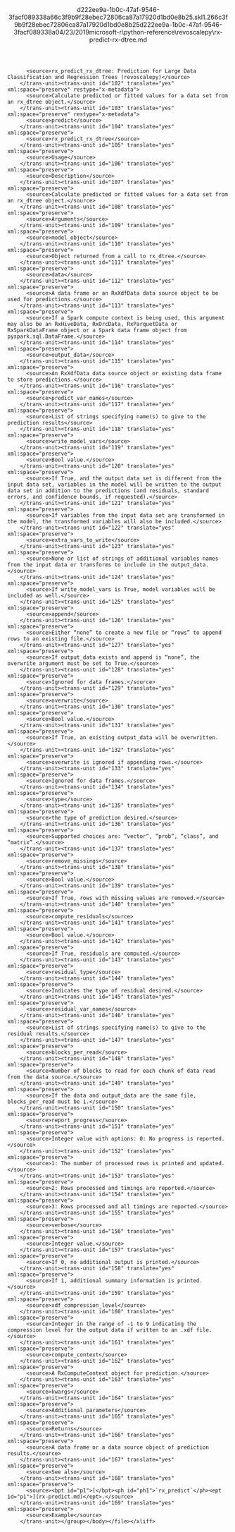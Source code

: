 <?xml version="1.0"?><xliff version="1.2" xmlns="urn:oasis:names:tc:xliff:document:1.2" xmlns:xsi="http://www.w3.org/2001/XMLSchema-instance" xsi:schemaLocation="urn:oasis:names:tc:xliff:document:1.2 xliff-core-1.2-transitional.xsd"><file datatype="xml" original="rx-predict-rx-dtree.md" source-language="en-US" target-language="en-US"><header><tool tool-id="mdxliff" tool-name="mdxliff" tool-version="1.0-1931010" tool-company="Microsoft" /><xliffext:skl_file_name xmlns:xliffext="urn:microsoft:content:schema:xliffextensions">d222ee9a-1b0c-47af-9546-3facf089338a66c3f9b9f28ebec72806ca87a17920d1bd0e8b25.skl</xliffext:skl_file_name><xliffext:version xmlns:xliffext="urn:microsoft:content:schema:xliffextensions">1.2</xliffext:version><xliffext:ms.openlocfilehash xmlns:xliffext="urn:microsoft:content:schema:xliffextensions">66c3f9b9f28ebec72806ca87a17920d1bd0e8b25</xliffext:ms.openlocfilehash><xliffext:ms.sourcegitcommit xmlns:xliffext="urn:microsoft:content:schema:xliffextensions">d222ee9a-1b0c-47af-9546-3facf089338a</xliffext:ms.sourcegitcommit><xliffext:ms.lasthandoff xmlns:xliffext="urn:microsoft:content:schema:xliffextensions">04/23/2019</xliffext:ms.lasthandoff><xliffext:ms.openlocfilepath xmlns:xliffext="urn:microsoft:content:schema:xliffextensions">microsoft-r\python-reference\revoscalepy\rx-predict-rx-dtree.md</xliffext:ms.openlocfilepath></header><body><group id="content" extype="content"><trans-unit id="101" translate="yes" xml:space="preserve" restype="x-metadata">
          <source>rx_predict_rx_dtree: Prediction for Large Data Classification and Regression Trees (revoscalepy)</source>
        </trans-unit><trans-unit id="102" translate="yes" xml:space="preserve" restype="x-metadata">
          <source>Calculate predicted or fitted values for a data set from an rx_dtree object.</source>
        </trans-unit><trans-unit id="103" translate="yes" xml:space="preserve" restype="x-metadata">
          <source>predict</source>
        </trans-unit><trans-unit id="104" translate="yes" xml:space="preserve">
          <source>rx_predict_rx_dtree</source>
        </trans-unit><trans-unit id="105" translate="yes" xml:space="preserve">
          <source>Usage</source>
        </trans-unit><trans-unit id="106" translate="yes" xml:space="preserve">
          <source>Description</source>
        </trans-unit><trans-unit id="107" translate="yes" xml:space="preserve">
          <source>Calculate predicted or fitted values for a data set from an rx_dtree object.</source>
        </trans-unit><trans-unit id="108" translate="yes" xml:space="preserve">
          <source>Arguments</source>
        </trans-unit><trans-unit id="109" translate="yes" xml:space="preserve">
          <source>model_object</source>
        </trans-unit><trans-unit id="110" translate="yes" xml:space="preserve">
          <source>Object returned from a call to rx_dtree.</source>
        </trans-unit><trans-unit id="111" translate="yes" xml:space="preserve">
          <source>data</source>
        </trans-unit><trans-unit id="112" translate="yes" xml:space="preserve">
          <source>A data frame or an RxXdfData data source object to be used for predictions.</source>
        </trans-unit><trans-unit id="113" translate="yes" xml:space="preserve">
          <source>If a Spark compute context is being used, this argument may also be an RxHiveData, RxOrcData, RxParquetData or RxSparkDataFrame object or a Spark data frame object from pyspark.sql.DataFrame.</source>
        </trans-unit><trans-unit id="114" translate="yes" xml:space="preserve">
          <source>output_data</source>
        </trans-unit><trans-unit id="115" translate="yes" xml:space="preserve">
          <source>An RxXdfData data source object or existing data frame to store predictions.</source>
        </trans-unit><trans-unit id="116" translate="yes" xml:space="preserve">
          <source>predict_var_names</source>
        </trans-unit><trans-unit id="117" translate="yes" xml:space="preserve">
          <source>List of strings specifying name(s) to give to the prediction results</source>
        </trans-unit><trans-unit id="118" translate="yes" xml:space="preserve">
          <source>write_model_vars</source>
        </trans-unit><trans-unit id="119" translate="yes" xml:space="preserve">
          <source>Bool value.</source>
        </trans-unit><trans-unit id="120" translate="yes" xml:space="preserve">
          <source>If True, and the output data set is different from the input data set, variables in the model will be written to the output data set in addition to the predictions (and residuals, standard errors, and confidence bounds, if requested).</source>
        </trans-unit><trans-unit id="121" translate="yes" xml:space="preserve">
          <source>If variables from the input data set are transformed in the model, the transformed variables will also be included.</source>
        </trans-unit><trans-unit id="122" translate="yes" xml:space="preserve">
          <source>extra_vars_to_write</source>
        </trans-unit><trans-unit id="123" translate="yes" xml:space="preserve">
          <source>None or list of strings of additional variables names from the input data or transforms to include in the output_data.</source>
        </trans-unit><trans-unit id="124" translate="yes" xml:space="preserve">
          <source>If write_model_vars is True, model variables will be included as well.</source>
        </trans-unit><trans-unit id="125" translate="yes" xml:space="preserve">
          <source>append</source>
        </trans-unit><trans-unit id="126" translate="yes" xml:space="preserve">
          <source>Either “none” to create a new file or “rows” to append rows to an existing file.</source>
        </trans-unit><trans-unit id="127" translate="yes" xml:space="preserve">
          <source>If output_data exists and append is “none”, the overwrite argument must be set to True.</source>
        </trans-unit><trans-unit id="128" translate="yes" xml:space="preserve">
          <source>Ignored for data frames.</source>
        </trans-unit><trans-unit id="129" translate="yes" xml:space="preserve">
          <source>overwrite</source>
        </trans-unit><trans-unit id="130" translate="yes" xml:space="preserve">
          <source>Bool value.</source>
        </trans-unit><trans-unit id="131" translate="yes" xml:space="preserve">
          <source>If True, an existing output_data will be overwritten.</source>
        </trans-unit><trans-unit id="132" translate="yes" xml:space="preserve">
          <source>overwrite is ignored if appending rows.</source>
        </trans-unit><trans-unit id="133" translate="yes" xml:space="preserve">
          <source>Ignored for data frames.</source>
        </trans-unit><trans-unit id="134" translate="yes" xml:space="preserve">
          <source>type</source>
        </trans-unit><trans-unit id="135" translate="yes" xml:space="preserve">
          <source>the type of prediction desired.</source>
        </trans-unit><trans-unit id="136" translate="yes" xml:space="preserve">
          <source>Supported choices are: “vector”, “prob”, “class”, and “matrix”.</source>
        </trans-unit><trans-unit id="137" translate="yes" xml:space="preserve">
          <source>remove_missings</source>
        </trans-unit><trans-unit id="138" translate="yes" xml:space="preserve">
          <source>Bool value.</source>
        </trans-unit><trans-unit id="139" translate="yes" xml:space="preserve">
          <source>If True, rows with missing values are removed.</source>
        </trans-unit><trans-unit id="140" translate="yes" xml:space="preserve">
          <source>compute_residuals</source>
        </trans-unit><trans-unit id="141" translate="yes" xml:space="preserve">
          <source>Bool value.</source>
        </trans-unit><trans-unit id="142" translate="yes" xml:space="preserve">
          <source>If True, residuals are computed.</source>
        </trans-unit><trans-unit id="143" translate="yes" xml:space="preserve">
          <source>residual_type</source>
        </trans-unit><trans-unit id="144" translate="yes" xml:space="preserve">
          <source>Indicates the type of residual desired.</source>
        </trans-unit><trans-unit id="145" translate="yes" xml:space="preserve">
          <source>residual_var_names</source>
        </trans-unit><trans-unit id="146" translate="yes" xml:space="preserve">
          <source>List of strings specifying name(s) to give to the residual results.</source>
        </trans-unit><trans-unit id="147" translate="yes" xml:space="preserve">
          <source>blocks_per_read</source>
        </trans-unit><trans-unit id="148" translate="yes" xml:space="preserve">
          <source>Number of blocks to read for each chunk of data read from the data source.</source>
        </trans-unit><trans-unit id="149" translate="yes" xml:space="preserve">
          <source>If the data and output_data are the same file, blocks_per_read must be 1.</source>
        </trans-unit><trans-unit id="150" translate="yes" xml:space="preserve">
          <source>report_progress</source>
        </trans-unit><trans-unit id="151" translate="yes" xml:space="preserve">
          <source>Integer value with options: 0: No progress is reported.</source>
        </trans-unit><trans-unit id="152" translate="yes" xml:space="preserve">
          <source>1: The number of processed rows is printed and updated.</source>
        </trans-unit><trans-unit id="153" translate="yes" xml:space="preserve">
          <source>2: Rows processed and timings are reported.</source>
        </trans-unit><trans-unit id="154" translate="yes" xml:space="preserve">
          <source>3: Rows processed and all timings are reported.</source>
        </trans-unit><trans-unit id="155" translate="yes" xml:space="preserve">
          <source>verbose</source>
        </trans-unit><trans-unit id="156" translate="yes" xml:space="preserve">
          <source>Integer value.</source>
        </trans-unit><trans-unit id="157" translate="yes" xml:space="preserve">
          <source>If 0, no additional output is printed.</source>
        </trans-unit><trans-unit id="158" translate="yes" xml:space="preserve">
          <source>If 1, additional summary information is printed.</source>
        </trans-unit><trans-unit id="159" translate="yes" xml:space="preserve">
          <source>xdf_compression_level</source>
        </trans-unit><trans-unit id="160" translate="yes" xml:space="preserve">
          <source>Integer in the range of -1 to 9 indicating the compression level for the output data if written to an .xdf file.</source>
        </trans-unit><trans-unit id="161" translate="yes" xml:space="preserve">
          <source>compute_context</source>
        </trans-unit><trans-unit id="162" translate="yes" xml:space="preserve">
          <source>A RxComputeContext object for prediction.</source>
        </trans-unit><trans-unit id="163" translate="yes" xml:space="preserve">
          <source>kwargs</source>
        </trans-unit><trans-unit id="164" translate="yes" xml:space="preserve">
          <source>Additional parameters</source>
        </trans-unit><trans-unit id="165" translate="yes" xml:space="preserve">
          <source>Returns</source>
        </trans-unit><trans-unit id="166" translate="yes" xml:space="preserve">
          <source>A data frame or a data source object of prediction results.</source>
        </trans-unit><trans-unit id="167" translate="yes" xml:space="preserve">
          <source>See also</source>
        </trans-unit><trans-unit id="168" translate="yes" xml:space="preserve">
          <source><bpt id="p1">[</bpt><ph id="ph1">`rx_predict`</ph><ept id="p1">](rx-predict.md)</ept>.</source>
        </trans-unit><trans-unit id="169" translate="yes" xml:space="preserve">
          <source>Example</source>
        </trans-unit></group></body></file></xliff>